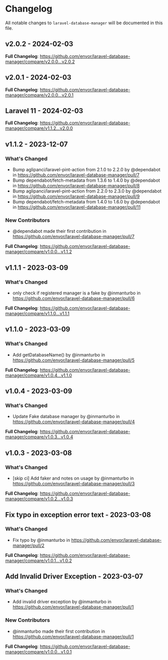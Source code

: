 # Changelog

All notable changes to `laravel-database-manager` will be documented in this file.

## v2.0.2 - 2024-02-03

**Full Changelog**: https://github.com/envor/laravel-database-manager/compare/v2.0.0...v2.0.2

## v2.0.1 - 2024-02-03

**Full Changelog**: https://github.com/envor/laravel-database-manager/compare/v2.0.0...v2.0.1

## Laravel 11 - 2024-02-03

**Full Changelog**: https://github.com/envor/laravel-database-manager/compare/v1.1.2...v2.0.0

## v1.1.2 - 2023-12-07

### What's Changed

* Bump aglipanci/laravel-pint-action from 2.1.0 to 2.2.0 by @dependabot in https://github.com/envor/laravel-database-manager/pull/7
* Bump dependabot/fetch-metadata from 1.3.6 to 1.4.0 by @dependabot in https://github.com/envor/laravel-database-manager/pull/8
* Bump aglipanci/laravel-pint-action from 2.2.0 to 2.3.0 by @dependabot in https://github.com/envor/laravel-database-manager/pull/9
* Bump dependabot/fetch-metadata from 1.4.0 to 1.6.0 by @dependabot in https://github.com/envor/laravel-database-manager/pull/11

### New Contributors

* @dependabot made their first contribution in https://github.com/envor/laravel-database-manager/pull/7

**Full Changelog**: https://github.com/envor/laravel-database-manager/compare/v1.0.0...v1.1.2

## v1.1.1 - 2023-03-09

### What's Changed

- only check if registered manager is a fake by @inmanturbo in https://github.com/envor/laravel-database-manager/pull/6

**Full Changelog**: https://github.com/envor/laravel-database-manager/compare/v1.1.0...v1.1.1

## v1.1.0 - 2023-03-09

### What's Changed

- Add getDatabaseName() by @inmanturbo in https://github.com/envor/laravel-database-manager/pull/5

**Full Changelog**: https://github.com/envor/laravel-database-manager/compare/v1.0.4...v1.1.0

## v1.0.4 - 2023-03-09

### What's Changed

- Update Fake database manager by @inmanturbo in https://github.com/envor/laravel-database-manager/pull/4

**Full Changelog**: https://github.com/envor/laravel-database-manager/compare/v1.0.3...v1.0.4

## v1.0.3 - 2023-03-08

### What's Changed

- [skip ci] Add faker and notes on usage by @inmanturbo in https://github.com/envor/laravel-database-manager/pull/3

**Full Changelog**: https://github.com/envor/laravel-database-manager/compare/v1.0.2...v1.0.3

## Fix typo in exception error text - 2023-03-08

### What's Changed

- Fix typo by @inmanturbo in https://github.com/envor/laravel-database-manager/pull/2

**Full Changelog**: https://github.com/envor/laravel-database-manager/compare/v1.0.1...v1.0.2

## Add Invalid Driver Exception - 2023-03-07

### What's Changed

- Add invalid driver exception by @inmanturbo in https://github.com/envor/laravel-database-manager/pull/1

### New Contributors

- @inmanturbo made their first contribution in https://github.com/envor/laravel-database-manager/pull/1

**Full Changelog**: https://github.com/envor/laravel-database-manager/compare/v1.0.0...v1.0.1
